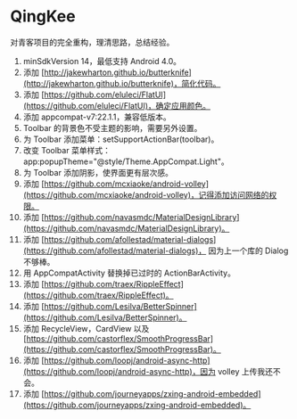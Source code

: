 # QingKee

对青客项目的完全重构，理清思路，总结经验。
>
1. minSdkVersion 14，最低支持 Android 4.0。
2. 添加 [http://jakewharton.github.io/butterknife](http://jakewharton.github.io/butterknife)，简化代码。
3. 添加 [https://github.com/eluleci/FlatUI](https://github.com/eluleci/FlatUI)，确定应用颜色。
4. 添加 appcompat-v7:22.1.1，兼容低版本。
5. Toolbar 的背景色不受主题的影响，需要另外设置。
6. 为 Toolbar 添加菜单：setSupportActionBar(toolbar)。
7. 改变 Toolbar 菜单样式：app:popupTheme="@style/Theme.AppCompat.Light"。
8. 为 Toolbar 添加阴影，使界面更有层次感。
9. 添加 [https://github.com/mcxiaoke/android-volley](https://github.com/mcxiaoke/android-volley)，记得添加访问网络的权限。
10. 添加 [https://github.com/navasmdc/MaterialDesignLibrary](https://github.com/navasmdc/MaterialDesignLibrary)。
11. 添加 [https://github.com/afollestad/material-dialogs](https://github.com/afollestad/material-dialogs)，
因为上一个库的 Dialog 不够棒。
12. 用 AppCompatActivity 替换掉已过时的 ActionBarActivity。
13. 添加 [https://github.com/traex/RippleEffect](https://github.com/traex/RippleEffect)。
14. 添加 [https://github.com/Lesilva/BetterSpinner](https://github.com/Lesilva/BetterSpinner)。
15. 添加 RecycleView，CardView 以及 [https://github.com/castorflex/SmoothProgressBar](https://github.com/castorflex/SmoothProgressBar)。
16. 添加 [https://github.com/loopj/android-async-http](https://github.com/loopj/android-async-http)，因为 volley 上传我还不会。
17. 添加 [https://github.com/journeyapps/zxing-android-embedded](https://github.com/journeyapps/zxing-android-embedded)。
